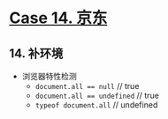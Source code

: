 # [Case 14. 京东](https://so.m.jd.com/ware/search.action?key=%E6%B1%BD%E6%9C%BA%E6%B2%B9)

## 14. 补环境

- 浏览器特性检测
  - `document.all == null` // true
  - `document.all == undefined` // true
  - `typeof document.all` // undefined
